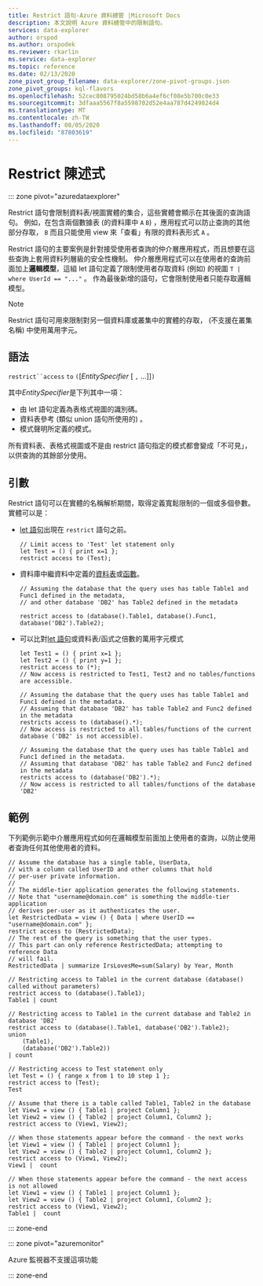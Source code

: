 ```yaml
---
title: Restrict 語句-Azure 資料總管 |Microsoft Docs
description: 本文說明 Azure 資料總管中的限制語句。
services: data-explorer
author: orspod
ms.author: orspodek
ms.reviewer: rkarlin
ms.service: data-explorer
ms.topic: reference
ms.date: 02/13/2020
zone_pivot_group_filename: data-explorer/zone-pivot-groups.json
zone_pivot_groups: kql-flavors
ms.openlocfilehash: 52cec808795024bd58b6a4ef6cf08e5b700c0e33
ms.sourcegitcommit: 3dfaaa5567f8a5598702d52e4aa787d4249824d4
ms.translationtype: MT
ms.contentlocale: zh-TW
ms.lasthandoff: 08/05/2020
ms.locfileid: "87803619"
---
```

# <a name="restrict-statement"></a>Restrict 陳述式

::: zone pivot="azuredataexplorer"

Restrict 語句會限制資料表/視圖實體的集合，這些實體會顯示在其後面的查詢語句。 例如，在包含兩個數據表 (的資料庫中 `A` `B`) ，應用程式可以防止查詢的其他部分存取， `B` 而且只能使用 view 來「查看」有限的資料表形式 `A` 。

Restrict 語句的主要案例是針對接受使用者查詢的仲介層應用程式，而且想要在這些查詢上套用資料列層級的安全性機制。 仲介層應用程式可以在使用者的查詢前面加上**邏輯模型**，這組 let 語句定義了限制使用者存取資料 (例如) 的視圖 `T | where UserId == "..."` 。 作為最後新增的語句，它會限制使用者只能存取邏輯模型。

> [!NOTE]
> Restrict 語句可用來限制對另一個資料庫或叢集中的實體的存取， (不支援在叢集名稱) 中使用萬用字元。

## <a name="syntax"></a>語法

`restrict``access` `to` `(`[*EntitySpecifier* [ `,` ...]]`)`

其中*EntitySpecifier*是下列其中一項：
* 由 let 語句定義為表格式視圖的識別碼。
* 資料表參考 (類似 union 語句所使用的) 。
* 模式聲明所定義的模式。

所有資料表、表格式視圖或不是由 restrict 語句指定的模式都會變成「不可見」，以供查詢的其餘部分使用。 

## <a name="arguments"></a>引數

Restrict 語句可以在實體的名稱解析期間，取得定義寬鬆限制的一個或多個參數。 實體可以是：
* [let 語句](./letstatement.md)出現在 `restrict` 語句之前。 

  ```kusto
  // Limit access to 'Test' let statement only
  let Test = () { print x=1 };
  restrict access to (Test);
  ```

* 資料庫中繼資料中定義的[資料表](../management/tables.md)或[函數](../management/functions.md)。

    ```kusto
    // Assuming the database that the query uses has table Table1 and Func1 defined in the metadata, 
    // and other database 'DB2' has Table2 defined in the metadata
    
    restrict access to (database().Table1, database().Func1, database('DB2').Table2);
    ```

* 可以比對[let 語句](./letstatement.md)或資料表/函式之倍數的萬用字元模式  

    ```kusto
    let Test1 = () { print x=1 };
    let Test2 = () { print y=1 };
    restrict access to (*);
    // Now access is restricted to Test1, Test2 and no tables/functions are accessible.

    // Assuming the database that the query uses has table Table1 and Func1 defined in the metadata.
    // Assuming that database 'DB2' has table Table2 and Func2 defined in the metadata
    restricts access to (database().*);
    // Now access is restricted to all tables/functions of the current database ('DB2' is not accessible).

    // Assuming the database that the query uses has table Table1 and Func1 defined in the metadata.
    // Assuming that database 'DB2' has table Table2 and Func2 defined in the metadata
    restricts access to (database('DB2').*);
    // Now access is restricted to all tables/functions of the database 'DB2'
    ```

## <a name="examples"></a>範例

下列範例示範中介層應用程式如何在邏輯模型前面加上使用者的查詢，以防止使用者查詢任何其他使用者的資料。

```kusto
// Assume the database has a single table, UserData,
// with a column called UserID and other columns that hold
// per-user private information.
//
// The middle-tier application generates the following statements.
// Note that "username@domain.com" is something the middle-tier application
// derives per-user as it authenticates the user.
let RestrictedData = view () { Data | where UserID == "username@domain.com" };
restrict access to (RestrictedData);
// The rest of the query is something that the user types.
// This part can only reference RestrictedData; attempting to reference Data
// will fail.
RestrictedData | summarize IrsLovesMe=sum(Salary) by Year, Month
```

```kusto
// Restricting access to Table1 in the current database (database() called without parameters)
restrict access to (database().Table1);
Table1 | count

// Restricting access to Table1 in the current database and Table2 in database 'DB2'
restrict access to (database().Table1, database('DB2').Table2);
union 
    (Table1),
    (database('DB2').Table2))
| count

// Restricting access to Test statement only
let Test = () { range x from 1 to 10 step 1 };
restrict access to (Test);
Test
 
// Assume that there is a table called Table1, Table2 in the database
let View1 = view () { Table1 | project Column1 };
let View2 = view () { Table2 | project Column1, Column2 };
restrict access to (View1, View2);
 
// When those statements appear before the command - the next works
let View1 = view () { Table1 | project Column1 };
let View2 = view () { Table2 | project Column1, Column2 };
restrict access to (View1, View2);
View1 |  count
 
// When those statements appear before the command - the next access is not allowed
let View1 = view () { Table1 | project Column1 };
let View2 = view () { Table2 | project Column1, Column2 };
restrict access to (View1, View2);
Table1 |  count
```

::: zone-end

::: zone pivot="azuremonitor"

Azure 監視器不支援這項功能

::: zone-end
